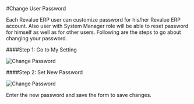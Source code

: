 #Change User Password

Each Revalue ERP user can customize password for his/her Revalue ERP account. Also user with System Manager role will be able to reset password for himself as well as for other users. Following are the steps to go about changing your password.


####Step 1: Go to My Setting

<img alt="Change Password" class="screenshot" src="/docs/assets/img/articles/change-password-1.png">

####Step 2: Set New Password

<img alt="Change Password" class="screenshot" src="/docs/assets/img/articles/change-password-2.png">

Enter the new password and save the form to save changes.


<!-- markdown -->